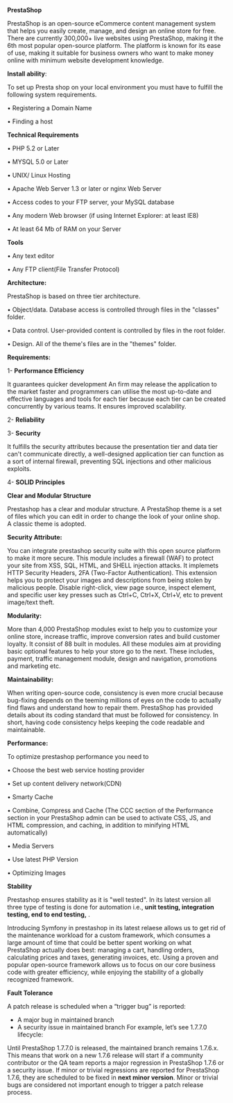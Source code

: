 **PrestaShop**


PrestaShop is an open-source eCommerce content management system that helps you easily create, manage, and design an online store for free. There are currently 300,000+ live websites using PrestaShop, making it the 6th most popular open-source platform.
The platform is known for its ease of use, making it suitable for business owners who want to make money online with minimum website development knowledge. 

**Install ability**:

To set up Presta shop on your local environment you must have to fulfill the following system requirements.

•	Registering a Domain Name

•	Finding a host

**Technical Requirements**

•	PHP 5.2 or Later

•	MYSQL 5.0 or Later 

•	UNIX/ Linux Hosting 

•	Apache Web Server 1.3 or later or nginx Web Server

•	Access codes to your FTP server, your MySQL database

•	Any modern Web browser (if using Internet Explorer: at least IE8)

•	At least 64 Mb of RAM on your Server

**Tools**

•	Any text editor

•	Any FTP client(File Transfer Protocol)


**Architecture:**

PrestaShop is based on three tier architecture.

• Object/data. Database access is controlled through files in the "classes" folder.

• Data control. User-provided content is controlled by files in the root folder.

• Design. All of the theme's files are in the "themes" folder.


**Requirements:**

1-	**Performance Efficiency**

It guarantees quicker development An firm may release the application to the market faster and programmers can utilise the most up-to-date and effective languages and tools for each tier because each tier can be created concurrently by various teams.
It ensures improved scalability. 

2-	**Reliability**

3-	**Security**

It fulfills the security attributes because the presentation tier and data tier can't communicate directly, a well-designed application tier can function as a sort of internal firewall, preventing SQL injections and other malicious exploits.

4-	**SOLID Principles**


**Clear and Modular Structure**

Prestashop has a clear and modular structure. A PrestaShop theme is a set of files which you can edit in order to change the look of your online shop. A classic theme is adopted.

**Security Attribute:**

You can integrate prestashop security suite with this open source platform to make it more secure. This module includes a firewall (WAF) to protect your site from XSS, SQL, HTML, and SHELL injection attacks. It implemets HTTP Security Headers, 2FA (Two-Factor Authentication). This extension helps you to protect your images and descriptions from being stolen by malicious people. Disable right-click, view page source, inspect element, and specific user key presses such as Ctrl+C, Ctrl+X, Ctrl+V, etc to prevent image/text theft.

**Modularity:**

More than 4,000 PrestaShop modules exist to help you to customize your online store, increase traffic, improve conversion rates and build customer loyalty. It consist of 88 built in modules. All these modules aim at providing basic optional features to help your store go to the next. These includes, payment, traffic management module, design and navigation, promotions and marketing etc.

**Maintainability:**

When writing open-source code, consistency is even more crucial because bug-fixing depends on the teeming millions of eyes on the code to actually find flaws and understand how to repair them. PrestaShop has provided details about its coding standard that must be followed for consistency. In short, having code consistency helps keeping the code readable and maintainable.

**Performance:** 

To optimize prestashop performance you need to

•	Choose the best web service hosting provider

•	Set up content delivery network(CDN)

•	Smarty Cache

•	Combine, Compress and Cache (The CCC section of the Performance section in your PrestaShop admin can be used to activate CSS, JS, and HTML compression, and caching, in addition to minifying HTML automatically)

•	Media Servers

•	Use latest PHP Version

•	Optimizing Images

**Stability**

Prestashop ensures stability as it is "well tested". In its latest version all three type of testing is done for automation i.e., **unit testing, integration testing, end to end testing,** .

Introducing Symfony in prestashop in its latest relaese allows us to get rid of the maintenance workload for a custom framework, which consumes a large amount of time that could be better spent working on what PrestaShop actually does best: managing a cart, handling orders, calculating prices and taxes, generating invoices, etc. Using a proven and popular open-source framework allows us to focus on our core business code with greater efficiency, while enjoying the stability of a globally recognized framework.


**Fault Tolerance**

A patch release is scheduled when a “trigger bug” is reported:

- A major bug in maintained branch
- A security issue in maintained branch
For example, let’s see 1.7.7.0 lifecycle:

Until PrestaShop 1.7.7.0 is released, the maintained branch remains 1.7.6.x.
This means that work on a new 1.7.6 release will start if a community contributor or the QA team reports a major regression in PrestaShop 1.7.6 or a security issue.
If minor or trivial regressions are reported for PrestaShop 1.7.6, they are scheduled to be fixed in **next minor version**. Minor or trivial bugs are considered not important enough to trigger a patch release process.

